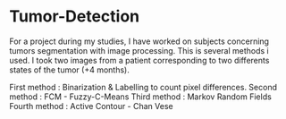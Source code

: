 # Tumor-Detection
For a project during my studies, I have worked on subjects concerning tumors segmentation with image processing. This is several methods i used.
I took two images from a patient corresponding to two differents states of the tumor (+4 months).

First method : Binarization & Labelling to count pixel differences.
Second method : FCM - Fuzzy-C-Means
Third method : Markov Random Fields
Fourth method : Active Contour - Chan Vese
